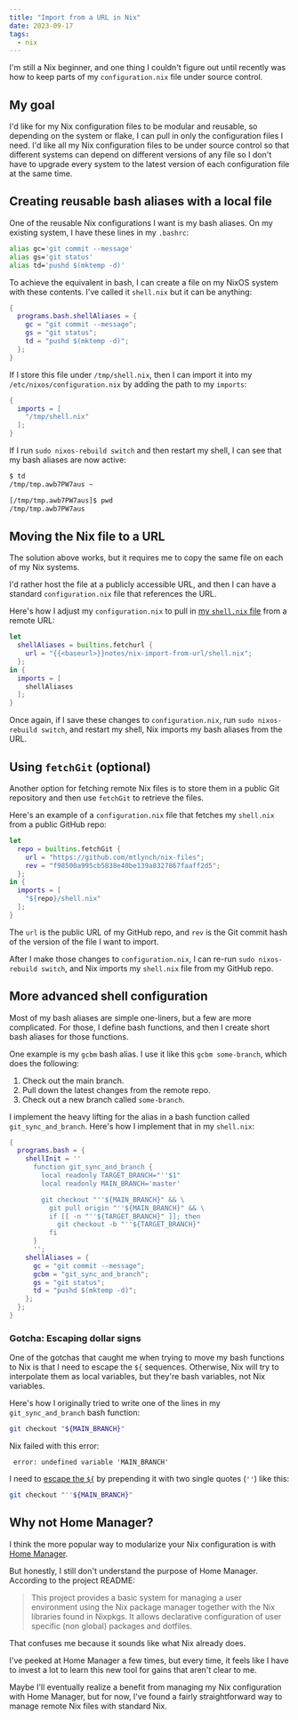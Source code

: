 ```yaml
---
title: "Import from a URL in Nix"
date: 2023-09-17
tags:
  - nix
---
```


I'm still a Nix beginner, and one thing I couldn't figure out until recently was how to keep parts of my `configuration.nix` file under source control.

## My goal

I'd like for my Nix configuration files to be modular and reusable, so depending on the system or flake, I can pull in only the configuration files I need. I'd like all my Nix configuration files to be under source control so that different systems can depend on different versions of any file so I don't have to upgrade every system to the latest version of each configuration file at the same time.

## Creating reusable bash aliases with a local file

One of the reusable Nix configurations I want is my bash aliases. On my existing system, I have these lines in my `.bashrc`:

```bash
alias gc='git commit --message'
alias gs='git status'
alias td='pushd $(mktemp -d)'
```

To achieve the equivalent in bash, I can create a file on my NixOS system with these contents. I've called it `shell.nix` but it can be anything:

```nix
{
  programs.bash.shellAliases = {
    gc = "git commit --message";
    gs = "git status";
    td = "pushd $(mktemp -d)";
  };
}
```

If I store this file under `/tmp/shell.nix`, then I can import it into my `/etc/nixos/configuration.nix` by adding the path to my `imports`:

```nix
{
  imports = [
    "/tmp/shell.nix"
  ];
}
```

If I run `sudo nixos-rebuild switch` and then restart my shell, I can see that my bash aliases are now active:

```bash
$ td
/tmp/tmp.awb7PW7aus ~

[/tmp/tmp.awb7PW7aus]$ pwd
/tmp/tmp.awb7PW7aus
```

## Moving the Nix file to a URL

The solution above works, but it requires me to copy the same file on each of my Nix systems.

I'd rather host the file at a publicly accessible URL, and then I can have a standard `configuration.nix` file that references the URL.

Here's how I adjust my `configuration.nix` to pull in [my `shell.nix` file]({{<baseurl>}}notes/nix-import-from-url/shell.nix) from a remote URL:

```nix
let
  shellAliases = builtins.fetchurl {
    url = "{{<baseurl>}}notes/nix-import-from-url/shell.nix";
  };
in {
  imports = [
    shellAliases
  ];
}
```

Once again, if I save these changes to `configuration.nix`, run `sudo nixos-rebuild switch`, and restart my shell, Nix imports my bash aliases from the URL.

## Using `fetchGit` (optional)

Another option for fetching remote Nix files is to store them in a public Git repository and then use `fetchGit` to retrieve the files.

Here's an example of a `configuration.nix` file that fetches my `shell.nix` from a public GitHub repo:

```nix
let
  repo = builtins.fetchGit {
    url = "https://github.com/mtlynch/nix-files";
    rev = "f98500a995cb5838e40be139a8327867faaff2d5";
  };
in {
  imports = [
    "${repo}/shell.nix"
  ];
}
```

The `url` is the public URL of my GitHub repo, and `rev` is the Git commit hash of the version of the file I want to import.

After I make those changes to `configuration.nix`, I can re-run `sudo nixos-rebuild switch`, and Nix imports my `shell.nix` file from my GitHub repo.

## More advanced shell configuration

Most of my bash aliases are simple one-liners, but a few are more complicated. For those, I define bash functions, and then I create short bash aliases for those functions.

One example is my `gcbm` bash alias. I use it like this `gcbm some-branch`, which does the following:

1. Check out the main branch.
1. Pull down the latest changes from the remote repo.
1. Check out a new branch called `some-branch`.

I implement the heavy lifting for the alias in a bash function called `git_sync_and_branch`. Here's how I implement that in my `shell.nix`:

```nix
{
  programs.bash = {
    shellInit = ''
      function git_sync_and_branch {
        local readonly TARGET_BRANCH="''$1"
        local readonly MAIN_BRANCH='master'

        git checkout "''${MAIN_BRANCH}" && \
          git pull origin "''${MAIN_BRANCH}" && \
          if [[ -n "''${TARGET_BRANCH}" ]]; then
            git checkout -b "''${TARGET_BRANCH}"
          fi
      }
      '';
    shellAliases = {
      gc = "git commit --message";
      gcbm = "git_sync_and_branch";
      gs = "git status";
      td = "pushd $(mktemp -d)";
    };
  };
}
```

### Gotcha: Escaping dollar signs

One of the gotchas that caught me when trying to move my bash functions to Nix is that I need to escape the `${` sequences. Otherwise, Nix will try to interpolate them as local variables, but they're bash variables, not Nix variables.

Here's how I originally tried to write one of the lines in my `git_sync_and_branch` bash function:

```bash
git checkout "${MAIN_BRANCH}"
```

Nix failed with this error:

```text
 error: undefined variable 'MAIN_BRANCH'
```

I need to [escape the `${`](https://web.archive.org/web/20231001024315/https://nixos.org/manual/nix/stable/language/values.html?highlight=escape#primitives) by prepending it with two single quotes (`''`) like this:

```bash
git checkout "''${MAIN_BRANCH}"
```

## Why not Home Manager?

I think the more popular way to modularize your Nix configuration is with [Home Manager](https://github.com/nix-community/home-manager).

But honestly, I still don't understand the purpose of Home Manager. According to the project README:

> This project provides a basic system for managing a user environment using the Nix package manager together with the Nix libraries found in Nixpkgs. It allows declarative configuration of user specific (non global) packages and dotfiles.

That confuses me because it sounds like what Nix already does.

I've peeked at Home Manager a few times, but every time, it feels like I have to invest a lot to learn this new tool for gains that aren't clear to me.

Maybe I'll eventually realize a benefit from managing my Nix configuration with Home Manager, but for now, I've found a fairly straightforward way to manage remote Nix files with standard Nix.
